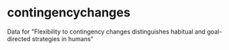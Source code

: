 # contingencychanges
Data for "Flexibility to contingency changes distinguishes habitual and goal-directed strategies in humans"
